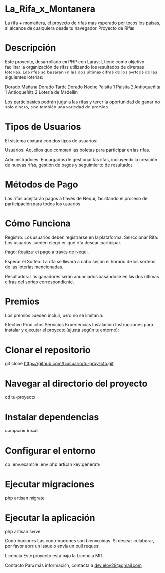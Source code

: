 # La_Rifa_x_Montanera
La rifa + montañera, el proyecto de rifas mas esperado por todos los paisas, al alcance de cualquiera desde tu navegador.
Proyecto de Rifas

# Descripción
Este proyecto, desarrollado en PHP con Laravel, tiene como objetivo facilitar la organización de rifas utilizando los resultados de diversas loterías. Las rifas se basarán en las dos últimas cifras de los sorteos de las siguientes loterías:

Dorado Mañana
Dorado Tarde
Dorado Noche
Paisita 1
Paisita 2
Antioqueñita 1
Antioqueñita 2
Lotería de Medellín

Los participantes podrán jugar a las rifas y tener la oportunidad de ganar no solo dinero, sino también una variedad de premios.

# Tipos de Usuarios
El sistema contará con dos tipos de usuarios:

Usuarios: Aquellos que compran las boletas para participar en las rifas.

Administradores: Encargados de gestionar las rifas, incluyendo la creación de nuevas rifas, gestión de pagos y seguimiento de resultados.

# Métodos de Pago
Las rifas aceptarán pagos a través de Nequi, facilitando el proceso de participación para todos los usuarios.

# Cómo Funciona
Registro: Los usuarios deben registrarse en la plataforma.
Seleccionar Rifa: Los usuarios pueden elegir en qué rifa desean participar.

Pago: Realizar el pago a través de Nequi.

Esperar el Sorteo: La rifa se llevará a cabo según el horario de los sorteos de las loterías mencionadas.

Resultados: Los ganadores serán anunciados basándose en las dos últimas cifras del sorteo correspondiente.

# Premios
Los premios pueden incluir, pero no se limitan a:

Efectivo
Productos
Servicios
Experiencias
Instalación
Instrucciones para instalar y ejecutar el proyecto (ajusta según tu entorno):

# Clonar el repositorio
git clone https://github.com/tuusuario/tu-proyecto.git

# Navegar al directorio del proyecto
cd tu-proyecto

# Instalar dependencias
composer install

# Configurar el entorno
cp .env.example .env
php artisan key:generate

# Ejecutar migraciones
php artisan migrate

# Ejecutar la aplicación
php artisan serve

Contribuciones
Las contribuciones son bienvenidas. Si deseas colaborar, por favor abre un issue o envía un pull request.

Licencia
Este proyecto está bajo la Licencia MIT.

Contacto
Para más información, contacta a dev.eloy29@gmail.com 

